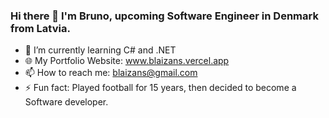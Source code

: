 ### Hi there 👋 I'm Bruno, upcoming Software Engineer in Denmark from Latvia.

- 🌱 I’m currently learning C# and .NET
- 🌐 My Portfolio Website: www.blaizans.vercel.app
- 📫 How to reach me: blaizans@gmail.com
- ⚡ Fun fact: Played football for 15 years, then decided to become a Software developer.
